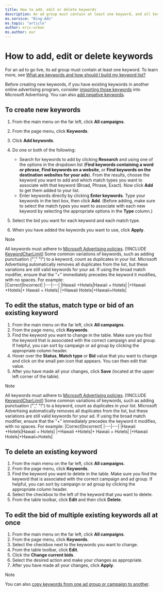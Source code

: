 ```yaml
---
title: How to add, edit or delete keywords
description: An ad group must contain at least one keyword, and all keywords must adhere to Microsoft Advertising policies.
ms.service: "Bing-Ads"
ms.topic: "article"
author: eric-urban
ms.author: eur
---
```


# How to add, edit or delete keywords

For an ad to go live, its ad group must contain at least one keyword. To learn more, see [What are keywords and how should I build my keyword list?](./hlp_BA_CONC_AboutKW.md)

Before creating new keywords, if you have existing keywords in another online advertising program, consider [importing those keywords](./hlp_BA_PROC_ImportCampaign.md) into Microsoft Advertising. You can also [add negative keywords](./hlp_BA_PROC_AddNegativeKeywords.md).

## To create new keywords
1. From the main menu on the far left, click **All campaigns**.
1. From the page menu, click **Keywords**.
1. Click **Add keywords**.
1. Do one or both of the following:
   - Search for keywords to add by clicking **Research** and using one of the options in the dropdown list (**Find keywords containing a word or phrase**, **Find keywords on a website**, or **Find keywords on the destination websites for your ads**). From the results, choose the keyword you want to add and which match types you want to associate with that keyword (Broad, Phrase, Exact). Now click **Add** to get them added to your list.
   - Enter keywords directly by clicking **Enter keywords**. Type your keywords in the text box, then click **Add**. (Before adding, make sure to select the match types you want to associate with each new keyword by selecting the appropriate options in the **Type** column.)

1. Select the bid you want for each keyword and each match type.
1. When you have added the keywords you want to use, click **Apply**.

> [!NOTE]
> All keywords must adhere to [Microsoft Advertising policies](./hlp_BA_CONC_EditorialGuidelines.md).
> [!INCLUDE [KeywordCharLimit](./includes/KeywordCharLimit.md)]
> Some common variations of keywords, such as adding punctuation ("'," "!") to a keyword,  count as duplicates in your list. Microsoft Advertising automatically removes all duplicates from the list, but these variations are still valid keywords for your ad.
> If using the broad match modifier, ensure that the "+" immediately precedes the keyword it modifies, with no spaces. For example:             
|Correct|Incorrect|
|---|---|
|Hawaii +Hotels|Hawaii + Hotels|
|+Hawaii +Hotels|+ Hawaii + Hotels|
|+Hawaii Hotels|+Hawaii+Hotels|

## To edit the status, match type or bid of an existing keyword
1. From the main menu on the far left, click **All campaigns**.
1. From the page menu, click **Keywords**.
1. Find the keyword you want to change in the table. Make sure you find the keyword that is associated with the correct campaign and ad group. If helpful, you can sort by campaign or ad group by clicking the appropriate column header.
1. Hover over the **Status**, **Match type** or **Bid** value that you want to change and click on the small pen icon that appears. You can then edit that value.
1. After you have made all your changes, click **Save** (located at the upper left corner of the table).

> [!NOTE]
> All keywords must adhere to [Microsoft Advertising policies](./hlp_BA_CONC_EditorialGuidelines.md).
> [!INCLUDE [KeywordCharLimit](./includes/KeywordCharLimit.md)]
> Some common variations of keywords, such as adding punctuation ("'," "!") to a keyword,  count as duplicates in your list. Microsoft Advertising automatically removes all duplicates from the list, but these variations are still valid keywords for your ad.
> If using the broad match modifier, ensure that the "+" immediately precedes the keyword it modifies, with no spaces. For example:
|Correct|Incorrect|
|---|---|
|Hawaii +Hotels|Hawaii + Hotels|
|+Hawaii +Hotels|+ Hawaii + Hotels|
|+Hawaii Hotels|+Hawaii+Hotels|

## To delete an existing keyword
1. From the main menu on the far left, click **All campaigns**.
1. From the page menu, click **Keywords**.
1. Find the keyword you want to delete in the table. Make sure you find the keyword that is associated with the correct campaign and ad group. If helpful, you can sort by campaign or ad group by clicking the appropriate column header.
1. Select the checkbox to the left of the keyword that you want to delete.
1. From the table toolbar, click **Edit** and then click **Delete**.

## To edit the bid of multiple existing keywords all at once
1. From the main menu on the far left, click **All campaigns**.
1. From the page menu, click **Keywords**.
1. Select the checkbox next to the keywords you want to change.
1. From the table toolbar, click **Edit**.
1. Click the **Change current bids**.
1. Select the desired action and make your changes as appropriate.
1. After you have made all your changes, click **Apply**.

> [!NOTE]
> You can also [copy keywords from one ad group or campaign to another](./hlp_BA_PROC_CopyPaste.md).


